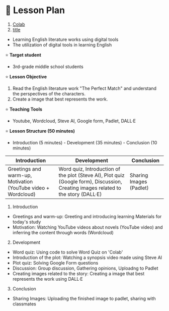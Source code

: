 # 📕 Lesson Plan

1. [Colab](https://colab.research.google.com/github/seo03/DL23_Project_G2/blob/main/myproject_final.ipynb)
2. [title](https://www.example.com)

- Learning English literature works using digital tools
- The utilization of digital tools in learning English


⭐ **Target student**
- 3rd-grade middle school students


⭐ **Lesson Objective**
1. Read the English literature work "The Perfect Match" and understand the perspectives of the characters.
2. Create a image that best represents the work.


⭐ **Teaching Tools**
- Youtube, Wordcloud, Steve AI, Google form, Padlet, DALL·E


⭐ **Lesson Structure (50 minutes)**
- Introduction (5 minutes) - Development (35 minutes) - Conclusion (10 minutes)

| Introduction | Development | Conclusion |
| ------------ | ----------- | ---------- |
| Greetings and warm-up, Motivation (YouTube video + Wordcloud) | Word quiz, Introduction of the plot (Steve AI), Plot quiz (Google form), Discussion, Creating images related to the story (DALL·E) | Sharing Images (Padlet) |

1. Introduction
- Greetings and warm-up: Greeting and introducing learning Materials for today's study
- Motivation: Watching YouTube videos about novels (YouTube video) and inferring the content through words (Wordcloud)

2. Development
- Word quiz: Using code to solve Word Quiz on 'Colab'
- Introduction of the plot: Watching a synopsis video made using Steve AI
- Plot quiz: Solving Google Form questions
- Discussion: Group discussion, Gathering opinions, Uploadng to Padlet
- Creating images related to the story: Creating a image that best represents the work using DALL·E

3. Conclusion
- Sharing Images: Uploading the finished image to padlet, sharing with classmates
